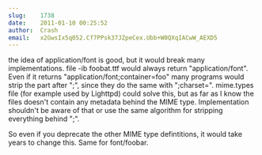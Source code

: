 ```yaml
---
slug:    1738
date:    2011-01-10 00:25:52
author:  Crash
email:   x2GwsIx5q052.Cf7PPsk37JZpeCex.Ubb+W0QXqIACwW_AEXD5
---
```


the idea of application/font is good, but it would break many
implementations. file -ib foobat.ttf would always return
"application/font". Even if it returns
"application/font;container=foo" many programs would strip the part
after ";", since they do the same with ";charset=". mime.types file
(for example used by Lighttpd) could solve this, but as far as I know
the files doesn't contain any metadata behind the MIME
type. Implementation shouldn't be aware of that or use the same
algorithm for stripping everything behind ";".

So even if you deprecate the other MIME type defintitions, it would
take years to change this. Same for font/foobar.
